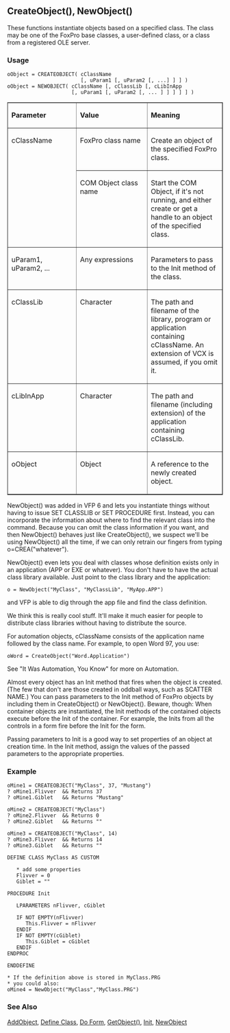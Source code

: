 ## CreateObject(), NewObject()

These functions instantiate objects based on a specified class. The class may be one of the FoxPro base classes, a user-defined class, or a class from a registered OLE server. 

### Usage

```foxpro
oObject = CREATEOBJECT( cClassName
                        [, uParam1 [, uParam2 [, ...] ] ] )
oObject = NEWOBJECT( cClassName [, cClassLib [, cLibInApp
                     [, uParam1 [, uParam2 [, ... ] ] ] ] ] )
```
<table border cellspacing=0 cellpadding=0 width=100%>
<tr>
  <td width=32% valign=top>
  <p><b>Parameter</b></p>
  </td>
  <td width=23% valign=top>
  <p><b>Value</b></p>
  </td>
  <td width=45% valign=top>
  <p><b>Meaning</b></p>
  </td>
 </tr>
<tr>
  <td width=32% rowspan=2 valign=top>
  <p>cClassName</p>
  &nbsp;</td>
  <td width=23% valign=top>
  <p>FoxPro class name</p>
  </td>
  <td width=45% valign=top>
  <p>Create an object of the specified FoxPro class.</p>
  </td>
 </tr>
<tr>
  <td width=33% valign=top>
  <p>COM Object class name</p>
  </td>
  <td width=67% valign=top>
  <p>Start the COM Object, if it's not running, and either create or get a handle to an object of the specified class.</p>
  </td>
 </tr>
<tr>
  <td width=32% valign=top>
  <p>uParam1, uParam2, ...</p>
  </td>
  <td width=23% valign=top>
  <p>Any expressions</p>
  </td>
  <td width=45% valign=top>
  <p>Parameters to pass to the Init method of the class.</p>
  </td>
 </tr>
<tr>
  <td width=32% valign=top>
  <p>cClassLib</p>
  </td>
  <td width=23% valign=top>
  <p>Character </p>
  </td>
  <td width=45% valign=top>
  <p>The path and filename of the library,  program or application containing cClassName. An extension of VCX is assumed, if you omit it.</p>
  </td>
 </tr>
<tr>
  <td width=32% valign=top>
  <p>cLibInApp</p>
  </td>
  <td width=23% valign=top>
  <p>Character</p>
  </td>
  <td width=45% valign=top>
  <p>The path and filename (including extension) of the application containing cClassLib.</p>
  </td>
 </tr>
<tr>
  <td width=32% valign=top>
  <p>oObject</p>
  </td>
  <td width=23% valign=top>
  <p>Object</p>
  </td>
  <td width=45% valign=top>
  <p>A reference to the newly created object.</p>
  </td>
 </tr>
</table>

NewObject() was added in VFP 6 and lets you instantiate things without having to issue SET CLASSLIB or SET PROCEDURE first. Instead, you can incorporate  the information about where to find the relevant class into the command. Because you can omit the class information if you want, and then NewObject() behaves just like CreateObject(), we suspect we'll be using NewObject() all the time, if we can only retrain our fingers from typing o=CREA("whatever").

NewObject() even lets you deal with classes whose definition exists only in an application (APP or EXE or whatever). You don't have to have the actual class library available. Just point to the class library and the application:

```foxpro
o = NewObject("MyClass", "MyClassLib", "MyApp.APP")
```
and VFP is able to dig through the app file and find the class definition. 

We think this is really cool stuff. It'll make it much easier for people to distribute class libraries without having to distribute the source.

For automation objects, cClassName consists of the application name followed by the class name. For example, to open Word 97, you use:

```foxpro
oWord = CreateObject("Word.Application")
```
See "It Was Automation, You Know" for more on Automation.

Almost every object has an Init method that fires when the object is created. (The few that don't are those created in oddball ways, such as SCATTER NAME.) You can pass parameters to the Init method of FoxPro objects by including them in CreateObject() or NewObject(). Beware, though: When container objects are instantiated, the Init methods of the contained objects execute before the Init of the container. For example, the Inits from all the controls in a form fire before the Init for the form.

Passing parameters to Init is a good way to set properties of an object at creation time. In the Init method, assign the values of the passed parameters to the appropriate properties.

### Example

```foxpro
oMine1 = CREATEOBJECT("MyClass", 37, "Mustang")
? oMine1.Flivver  && Returns 37
? oMine1.Giblet   && Returns "Mustang"

oMine2 = CREATEOBJECT("MyClass")
? oMine2.Flivver  && Returns 0
? oMine2.Giblet   && Returns ""

oMine3 = CREATEOBJECT("MyClass", 14)
? oMine3.Flivver  && Returns 14
? oMine3.Giblet   && Returns ""

DEFINE CLASS MyClass AS CUSTOM

   * add some properties
   Flivver = 0
   Giblet = ""

PROCEDURE Init

   LPARAMETERS nFlivver, cGiblet

   IF NOT EMPTY(nFlivver)
      This.Flivver = nFlivver
   ENDIF
   IF NOT EMPTY(cGiblet)
      This.Giblet = cGiblet
   ENDIF
ENDPROC

ENDDEFINE

* If the definition above is stored in MyClass.PRG
* you could also:
oMine4 = NewObject("MyClass","MyClass.PRG")
```
### See Also

[AddObject](s4g474.md), [Define Class](s4g351.md), [Do Form](s4g354.md), [GetObject()](s4g297.md), [Init](s4g376.md), [NewObject](s4g474.md)